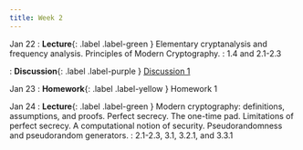 ```yaml
---
title: Week 2
---
```


Jan 22
: **Lecture**{: .label .label-green } Elementary cryptanalysis and frequency analysis. Principles of Modern Cryptography.
  : 1.4 and 2.1-2.3

: **Discussion**{: .label .label-purple } [Discussion 1](/assets/discussion/disc1.pdf)

Jan 23
: **Homework**{: .label .label-yellow } Homework 1

Jan 24
: **Lecture**{: .label .label-green } Modern cryptography: definitions, assumptions, and proofs. Perfect secrecy. The one-time pad. Limitations of perfect secrecy. A computational notion of security. Pseudorandomness and pseudorandom generators. 
  : 2.1-2.3, 3.1, 3.2.1, and 3.3.1